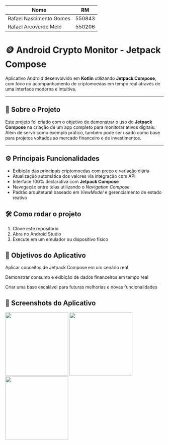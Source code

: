 | Nome                    | RM     |
|-------------------------|--------|
| Rafael Nascimento Gomes | 550843 |
| Rafael Arcoverde Melo   | 550206 |
# 🪙 Android Crypto Monitor - Jetpack Compose

Aplicativo Android desenvolvido em **Kotlin** utilizando **Jetpack Compose**, com foco no acompanhamento de criptomoedas em tempo real através de uma interface moderna e intuitiva.

---

## 📘 Sobre o Projeto

Este projeto foi criado com o objetivo de demonstrar o uso do **Jetpack Compose** na criação de um app completo para monitorar ativos digitais.  
Além de servir como exemplo prático, também pode ser usado como base para projetos voltados ao mercado financeiro e de investimentos.

---

## ⚙️ Principais Funcionalidades

- Exibição das principais criptomoedas com preço e variação diária
- Atualização automática dos valores via integração com API
- Interface 100% declarativa com **Jetpack Compose**
- Navegação entre telas utilizando o *Navigation Compose*
- Padrão arquitetural baseado em *ViewModel* e gerenciamento de estado reativo



## 🛠️ Como rodar o projeto
1. Clone este repositório
2. Abra no Android Studio
3. Execute em um emulador ou dispositivo físico


## 🎯 Objetivos do Aplicativo

Aplicar conceitos de Jetpack Compose em um cenário real

Demonstrar consumo e exibição de dados financeiros em tempo real

Criar uma base escalável para futuras melhorias e novas funcionalidades

## 📱 Screenshots do Aplicativo


<img src="https://raw.githubusercontent.com/rafaelngomes/android-crypto-monitor-jetpackComposer/main/Captura%20de%20tela%202025-10-19%20213808.png" width="200" alt="">
<img src="https://raw.githubusercontent.com/rafaelngomes/android-crypto-monitor-jetpackComposer/main/Captura%20de%20tela%202025-10-19%20213824.png" width="200" alt="">
<img src="https://raw.githubusercontent.com/rafaelngomes/android-crypto-monitor-jetpackComposer/main/Captura%20de%20tela%202025-10-19%20213900.png" width="200" alt="">


